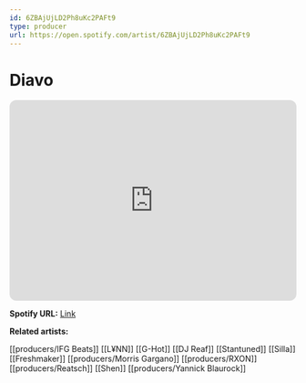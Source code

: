 ```yaml
---
id: 6ZBAjUjLD2Ph8uKc2PAFt9
type: producer
url: https://open.spotify.com/artist/6ZBAjUjLD2Ph8uKc2PAFt9
---
```

# Diavo

<iframe style="border-radius:12px" src="https://open.spotify.com/embed/artist/6ZBAjUjLD2Ph8uKc2PAFt9" width="100%" height="352" frameBorder="0" allowfullscreen="" allow="autoplay; clipboard-write; encrypted-media; fullscreen; picture-in-picture" loading="lazy"></iframe>

**Spotify URL:** [Link](https://open.spotify.com/artist/6ZBAjUjLD2Ph8uKc2PAFt9)

**Related artists:**

[[producers/IFG Beats]]
[[L¥NN]]
[[G-Hot]]
[[DJ Reaf]]
[[Stantuned]]
[[Silla]]
[[Freshmaker]]
[[producers/Morris Gargano]]
[[producers/RXON]]
[[producers/Reatsch]]
[[Shen]]
[[producers/Yannick Blaurock]]
